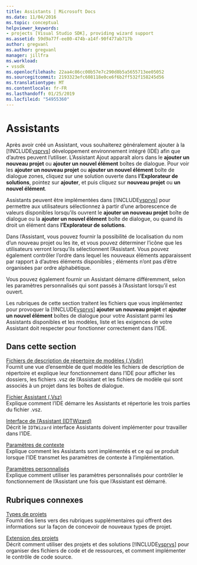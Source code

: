 ```yaml
---
title: Assistants | Microsoft Docs
ms.date: 11/04/2016
ms.topic: conceptual
helpviewer_keywords:
- projects [Visual Studio SDK], providing wizard support
ms.assetid: 59d9a77f-ee80-474b-a14f-90f477ab717b
author: gregvanl
ms.author: gregvanl
manager: jillfra
ms.workload:
- vssdk
ms.openlocfilehash: 22aa4c86cc00b57e7c290d8b5a5655713ee05052
ms.sourcegitcommit: 2193323efc608118e0ce6f6b2ff532f158245d56
ms.translationtype: MT
ms.contentlocale: fr-FR
ms.lasthandoff: 01/25/2019
ms.locfileid: "54955360"
---
```

# <a name="wizards"></a>Assistants
Après avoir créé un Assistant, vous souhaiterez généralement ajouter à la [!INCLUDE[vsprvs](../../code-quality/includes/vsprvs_md.md)] développement environnement intégré (IDE) afin que d’autres peuvent l’utiliser. L’Assistant Ajout apparaît alors dans le **ajouter un nouveau projet** ou **ajouter un nouvel élément** boîtes de dialogue. Pour voir les **ajouter un nouveau projet** ou **ajouter un nouvel élément** boîte de dialogue zones, cliquez sur une solution ouverte dans **l’Explorateur de solutions**, pointez sur **ajouter**, et puis cliquez sur **nouveau projet** ou **un nouvel élément**.  
  
 Assistants peuvent être implémentées dans [!INCLUDE[vsprvs](../../code-quality/includes/vsprvs_md.md)] pour permettre aux utilisateurs sélectionnez à partir d’une arborescence de valeurs disponibles lorsqu’ils ouvrent le **ajouter un nouveau projet** boîte de dialogue ou la **ajouter un nouvel élément** boîte de dialogue, ou quand ils droit un élément dans **l’Explorateur de solutions**.  
  
 Dans l’Assistant, vous pouvez fournir la possibilité de localisation du nom d’un nouveau projet ou les ite, et vous pouvez déterminer l’icône que les utilisateurs verront lorsqu’ils sélectionnent l’Assistant. Vous pouvez également contrôler l’ordre dans lequel les nouveaux éléments apparaissent par rapport à d’autres éléments disponibles ; éléments n’ont pas d’être organisées par ordre alphabétique.  
  
 Vous pouvez également fournir un Assistant démarre différemment, selon les paramètres personnalisés qui sont passés à l’Assistant lorsqu’il est ouvert.  
  
 Les rubriques de cette section traitent les fichiers que vous implémentez pour provoquer la [!INCLUDE[vsprvs](../../code-quality/includes/vsprvs_md.md)] **ajouter un nouveau projet** et **ajouter un nouvel élément** boîtes de dialogue pour votre Assistant parmi les Assistants disponibles et les modèles, liste et les exigences de votre Assistant doit respecter pour fonctionner correctement dans l’IDE.  
  
## <a name="in-this-section"></a>Dans cette section  
 [Fichiers de description de répertoire de modèles (.Vsdir)](../../extensibility/internals/template-directory-description-dot-vsdir-files.md)  
 Fournit une vue d’ensemble de quel modèle les fichiers de description de répertoire et explique leur fonctionnement dans l’IDE pour afficher les dossiers, les fichiers .vsz de l’Assistant et les fichiers de modèle qui sont associés à un projet dans les boîtes de dialogue.  
  
 [Fichier Assistant (.Vsz)](../../extensibility/internals/wizard-dot-vsz-file.md)  
 Explique comment l’IDE démarre les Assistants et répertorie les trois parties du fichier .vsz.  
  
 [Interface de l’Assistant (IDTWizard)](../../extensibility/internals/wizard-interface-idtwizard.md)  
 Décrit le `IDTWizard` interface Assistants doivent implémenter pour travailler dans l’IDE.  
  
 [Paramètres de contexte](../../extensibility/internals/context-parameters.md)  
 Explique comment les Assistants sont implémentés et ce qui se produit lorsque l’IDE transmet les paramètres de contexte à l’implémentation.  
  
 [Paramètres personnalisés](../../extensibility/internals/custom-parameters.md)  
 Explique comment utiliser les paramètres personnalisés pour contrôler le fonctionnement de l’Assistant une fois que l’Assistant est démarré.  
  
## <a name="related-sections"></a>Rubriques connexes  
 [Types de projets](../../extensibility/internals/project-types.md)  
 Fournit des liens vers des rubriques supplémentaires qui offrent des informations sur la façon de concevoir de nouveaux types de projet.  
  
 [Extension des projets](../../extensibility/extending-projects.md)  
 Décrit comment utiliser des projets et des solutions [!INCLUDE[vsprvs](../../code-quality/includes/vsprvs_md.md)] pour organiser des fichiers de code et de ressources, et comment implémenter le contrôle de code source.